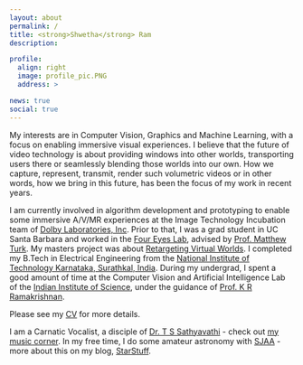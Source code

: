 ```yaml
---
layout: about
permalink: /
title: <strong>Shwetha</strong> Ram
description: 

profile:
  align: right
  image: profile_pic.PNG
  address: >

news: true
social: true
---
```


My interests are in Computer Vision, Graphics and Machine Learning, with a focus on enabling immersive visual experiences. I believe that the future of video technology is about providing windows into other worlds, transporting users there or seamlessly blending those worlds into our own. How we capture, represent, transmit, render such volumetric videos or in other words, how we bring in this future, has been the focus of my work in recent years.

I am currently involved in algorithm development and prototyping to enable some immersive A/V/MR experiences at the Image Technology Incubation team of [Dolby Laboratories, Inc](https://www.dolby.com/us/en/index.html). Prior to that, I was a grad student in UC Santa Barbara and worked in the [Four Eyes Lab](https://ilab.cs.ucsb.edu), advised by [Prof. Matthew Turk](https://sites.cs.ucsb.edu/~mturk/). My masters project was about [Retargeting Virtual Worlds](projects/RVW/). I completed my B.Tech in Electrical Engineering from the [National Institute of Technology Karnataka, Surathkal, India](https://www.nitk.ac.in). During my undergrad, I spent a good amount of time at the Computer Vision and Artificial Intelligence Lab of the [Indian Institute of Science](https://www.iisc.ac.in), under the guidance of [Prof. K R Ramakrishnan](http://iiscprofiles.irins.org/profile/3742).  

Please see my [CV](/CV/) for more details.

I am a Carnatic Vocalist, a disciple of [Dr. T S Sathyavathi](https://www.tssathyavathi.com) - check out [my music corner](https://shwetharam0407.github.io/music-corner/). In my free time, I do some amateur astronomy with  [SJAA](https://www.sjaa.net) - more about this on my blog, [StarStuff](https://shwetharam0407.github.io/star-stuff/).
